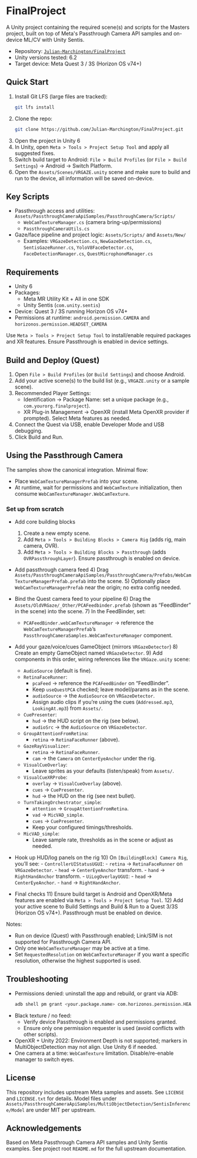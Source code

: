# FinalProject

A Unity project containing the required scene(s) and scripts for the Masters project, built on top of Meta's Passthrough Camera API samples and on-device ML/CV with Unity Sentis.

- Repository: [`Julian-Marchington/FinalProject`](https://github.com/Julian-Marchington/FinalProject)
- Unity versions tested: 6.2
- Target device: Meta Quest 3 / 3S (Horizon OS v74+)

## Quick Start

1. Install Git LFS (large files are tracked):
   ```bash
   git lfs install
   ```
2. Clone the repo:
   ```bash
   git clone https://github.com/Julian-Marchington/FinalProject.git
   ```
3. Open the project in Unity 6
4. In Unity, open `Meta > Tools > Project Setup Tool` and apply all suggested fixes.
5. Switch build target to Android: `File > Build Profiles` (or `File > Build Settings`) → Android → Switch Platform.
6. Open the `Assets/Scenes/VRGAZE.unity` scene and make sure to build and run to the device, all information will be saved on-device.

## Key Scripts

- Passthrough access and utilities: `Assets/PassthroughCameraApiSamples/PassthroughCamera/Scripts/`
  - `WebCamTextureManager.cs` (camera bring-up/permissions)
  - `PassthroughCameraUtils.cs`
- Gaze/face pipeline and project logic: `Assets/Scripts/` and `Assets/New/`
  - Examples: `VRGazeDetection.cs`, `NewGazeDetection.cs`, `SentisGazeRunner.cs`, `YoloV8FaceDetector.cs`, `FaceDetectionManager.cs`, `QuestMicrophoneManager.cs`

## Requirements

- Unity 6
- Packages:
  - Meta MR Utility Kit + All in one SDK
  - Unity Sentis (`com.unity.sentis`)
- Device: Quest 3 / 3S running Horizon OS v74+
- Permissions at runtime: `android.permission.CAMERA` and `horizonos.permission.HEADSET_CAMERA`

Use `Meta > Tools > Project Setup Tool` to install/enable required packages and XR features. Ensure Passthrough is enabled in device settings.

## Build and Deploy (Quest)

1. Open `File > Build Profiles` (or `Build Settings`) and choose Android.
2. Add your active scene(s) to the build list (e.g., `VRGAZE.unity` or a sample scene).
3. Recommended Player Settings:
   - Identification → Package Name: set a unique package (e.g., `com.yourorg.finalproject`).
   - XR Plug-in Management → OpenXR (install Meta OpenXR provider if prompted). Select Meta features as needed.
4. Connect the Quest via USB, enable Developer Mode and USB debugging.
5. Click Build and Run.

## Using the Passthrough Camera

The samples show the canonical integration. Minimal flow:

- Place `WebCamTextureManagerPrefab` into your scene.
- At runtime, wait for permissions and `WebCamTexture` initialization, then consume `WebCamTextureManager.WebCamTexture`.

### Set up from scratch

- Add core building blocks
  1) Create a new empty scene.
  2) Add `Meta > Tools > Building Blocks > Camera Rig` (adds rig, main camera, OVR).
  3) Add `Meta > Tools > Building Blocks > Passthrough` (adds `OVRPassthroughLayer`). Ensure passthrough is enabled on device.

- Add passthrough camera feed
  4) Drag `Assets/PassthroughCameraApiSamples/PassthroughCamera/Prefabs/WebCamTextureManagerPrefab.prefab` into the scene.
  5) Optionally place `WebCamTextureManagerPrefab` near the origin; no extra config needed.

- Bind the Quest camera feed to your pipeline
  6) Drag the `Assets/OldVRGaze/_Other/PCAFeedbinder.prefab` (shown as “FeedBinder” in the scene) into the scene.
  7) In the FeedBinder, set:
     - `PCAFeedBinder.webCamTextureManager` → reference the `WebCamTextureManagerPrefab`’s `PassthroughCameraSamples.WebCamTextureManager` component.

- Add your gaze/voice/cues GameObject (mirrors `VRGazeDetector`)
  8) Create an empty GameObject named `VRGazeDetector`.
  9) Add components in this order, wiring references like the `VRGaze.unity` scene:
     - `AudioSource` (default is fine).
     - `RetinaFaceRunner`:
       - `pcaFeed` → reference the `PCAFeedBinder` on “FeedBinder”.
       - Keep `useQuestPCA` checked; leave model/params as in the scene.
       - `audioSource` → the `AudioSource` on `VRGazeDetector`.
       - Assign audio clips if you’re using the cues (`Addressed.mp3`, `LookingAt.mp3`) from `Assets/`.
     - `CuePresenter`:
       - `hud` → the HUD script on the rig (see below).
       - `audioSrc` → the `AudioSource` on `VRGazeDetector`.
     - `GroupAttentionFromRetina`:
       - `retina` → `RetinaFaceRunner` (above).
     - `GazeRayVisualizer`:
       - `retina` → `RetinaFaceRunner`.
       - `cam` → the `Camera` on `CenterEyeAnchor` under the rig.
     - `VisualCueOverlay`:
       - Leave sprites as your defaults (listen/speak) from `Assets/`.
     - `VisualCueXRProbe`:
       - `overlay` → `VisualCueOverlay` (above).
       - `cues` → `CuePresenter`.
       - `hud` → the HUD on the rig (see next bullet).
     - `TurnTakingOrchestrator_simple`:
       - `attention` → `GroupAttentionFromRetina`.
       - `vad` → `MicVAD_simple`.
       - `cues` → `CuePresenter`.
       - Keep your configured timings/thresholds.
     - `MicVAD_simple`:
       - Leave sample rate, thresholds as in the scene or adjust as needed.

- Hook up HUD/log panels on the rig
  10) On `[BuildingBlock] Camera Rig`, you’ll see:
      - `ControllerUIStatusUGUI`:
        - `retina` → `RetinaFaceRunner` on `VRGazeDetector`.
        - `head` → `CenterEyeAnchor` transform.
        - `hand` → `RightHandAnchor` transform.
      - `UiLogOverlayUGUI`:
        - `head` → `CenterEyeAnchor`.
        - `hand` → `RightHandAnchor`.

- Final checks
  11) Ensure build target is Android and OpenXR/Meta features are enabled via `Meta > Tools > Project Setup Tool`.
  12) Add your active scene to Build Settings and Build & Run to a Quest 3/3S (Horizon OS v74+). Passthrough must be enabled on device.

Notes:
- Run on device (Quest) with Passthrough enabled; Link/SIM is not supported for Passthrough Camera API.
- Only one `WebCamTextureManager` may be active at a time.
- Set `RequestedResolution` on `WebCamTextureManager` if you want a specific resolution, otherwise the highest supported is used.

## Troubleshooting

- Permissions denied: uninstall the app and rebuild, or grant via ADB:
  ```bash
  adb shell pm grant <your.package.name> com.horizonos.permission.HEADSET_CAMERA
  ```
- Black texture / no feed:
  - Verify device Passthrough is enabled and permissions granted.
  - Ensure only one permission requester is used (avoid conflicts with other scripts).
- OpenXR + Unity 2022: Environment Depth is not supported; markers in MultiObjectDetection may not align. Use Unity 6 if needed.
- One camera at a time: `WebCamTexture` limitation. Disable/re-enable manager to switch eyes.

## License

This repository includes upstream Meta samples and assets. See `LICENSE` and `LICENSE.txt` for details. Model files under `Assets/PassthroughCameraApiSamples/MultiObjectDetection/SentisInference/Model` are under MIT per upstream.

## Acknowledgements

Based on Meta Passthrough Camera API samples and Unity Sentis examples. See project root `README.md` for the full upstream documentation.


